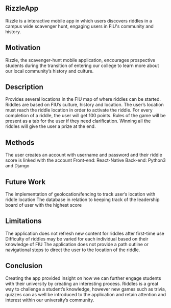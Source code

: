 ## RizzleApp
Rizzle is a interactive mobile app in which users discovers riddles in a campus wide scavenger hunt, engaging users in FIU's community and history.

## Motivation
Rizzle, the scavenger-hunt mobile application, encourages prospective students during the transition of entering our college to learn more about our local community’s history and culture. 

## Description
Provides several locations in the FIU map of where riddles can be started.
Riddles are based on FIU’s culture, history and location.
The user’s location must reach the riddle location in order to activate the riddle.
For every completion of a riddle, the user will get 100 points.
Rules of the game will be present as a tab for the user if they need clarification.
Winning all the riddles will give the user a prize at the end.

## Methods
The user creates an account with username and password and their riddle score is linked with the account
Front-end: React-Native
Back-end: Python3 and Django

## Future Work
The implementation of geolocation/fencing to track user’s location with riddle location
The database in relation to keeping track of the leadership board of user with the highest score

## Limitations
The application does not refresh new content for riddles after first-time use
Difficulty of riddles may be varied for each individual based on their knowledge of FIU
The application does not provide a path outline or navigational steps to direct the user to the location of the riddle.

## Conclusion
Creating the app provided insight on how we can further engage students with their university by creating an interesting process. Riddles is a great way to challenge a student’s knowledge, however new games such as trivia, quizzes can as well be introduced to the application and retain attention and interest within our university’s community.







